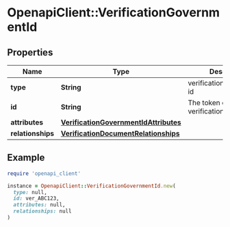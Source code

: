 # OpenapiClient::VerificationGovernmentId

## Properties

| Name | Type | Description | Notes |
| ---- | ---- | ----------- | ----- |
| **type** | **String** | verification/government-id | [optional] |
| **id** | **String** | The token of the verification | [optional] |
| **attributes** | [**VerificationGovernmentIdAttributes**](VerificationGovernmentIdAttributes.md) |  | [optional] |
| **relationships** | [**VerificationDocumentRelationships**](VerificationDocumentRelationships.md) |  | [optional] |

## Example

```ruby
require 'openapi_client'

instance = OpenapiClient::VerificationGovernmentId.new(
  type: null,
  id: ver_ABC123,
  attributes: null,
  relationships: null
)
```

